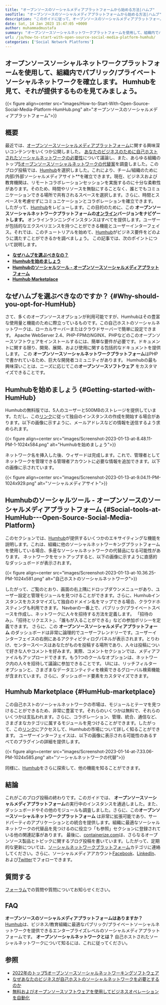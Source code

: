 ```yaml
---
title: "オープンソースのソーシャルメディアプラットフォームから始める方法|ハムブ" 
seoTitle: "オープンソースのソーシャルメディアプラットフォームから始める方法|ハムブ" 
description: "このガイドに従って、オープンソースのソーシャルメディアプラットフォームを始める方法を学びます。多くのエンタープライズレベルの機能とともに、リッチなダッシュボードを提供します。" 
date: Sat, 14 Jan 2023 15:47:05 +0000
author: muhammadmustafa
summary: "オープンソースソーシャルネットワークプラットフォームを使用して、組織内でパブリック/プライベートソーシャルネットワークを確立します。 Humhubを見て、それが提供するものを見てみましょう。" 
url: /ja/how-to-start-with-open-source-social-media-platform-humhub/
categories: ['Social Network Platforms']
---
```


## オープンソースソーシャルネットワークプラットフォームを使用して、組織内でパブリック/プライベートソーシャルネットワークを確立します。 Humhubを見て、それが提供するものを見てみましょう。

{{< figure align=center src="images/How-to-Start-With-Open-Source-Social-Media-Platform-HumHub.png" alt="オープンソースのソーシャルメディアプラットフォーム">}}


## 概要
最近では、[オープンソースソーシャルメディアプラットフォーム][1]に関する興味深いコンテンツをいくつか公開しました。 [あなたのビジネスのために自己ホストされたソーシャルネットワークの必要性][2]について議論し、また、あらゆる組織のトップ[5オープンソースソーシャルネットワークの代替案][3]を調査しました。このブログ投稿では、[Humhub][4]を選択しました。これにより、チーム/組織のために内部/外部ソーシャルメディアサイト**を確立できます。現在、ビジネスおよび教育機関は、リモートコラボレーションセッションを実施するのに十分な柔軟性があります。そのため、時間やリソースを無駄にすることなく、誰とでもコミュニケーションできる場所で共有されるスペースを選択します。さらに、時間とスペースを考慮せずにコミュニケーションとコラボレーションを確立できます。
したがって、[Humhub][4]をレビューします。この目的のために、この **オープンソースソーシャルネットワークプラットフォームの[オンライン][5]バージョンをナビゲートします。** オンラインランニングインスタンスはすべてを提供します。ユーザーが包括的なエクスペリエンスを持つことができる機能とユーザーインターフェイス。それでは、このチュートリアルを始めて、[Humhub][4]がビジネス要件をどのように満たすことができるかを調べましょう。
この記事では、次のポイントについて説明します。
* **[なぜハムブを選ぶべきなの？][6]** 
* **[Humhubを始めましょう][7]** 
* **[Humhubのソーシャルツール - オープンソースソーシャルメディアプラットフォーム][8]** 
* **[Humhub Marketplace][9]** 

## なぜハムブを選ぶべきなのですか？ {#Why-should-you-opt-for-HumHub}

さて、多くのオープンソースオプションが利用可能ですが、Humhubはその豊富な使用量と機能のために際立っているものです。この自己ホストのソーシャルネットワークは、ローカルサーバーまたはクラウドサーバーで簡単に設定できます。 Apache WebServer 2.4、PHP-FPMのNGINX、PHPなどのこのオープンソースソフトウェアをインストールするには、簡単な要件が必要です。ドキュメントに関する限り、開発、展開、および使用に関する包括的なドキュメントを提供します。
この **オープンソースソーシャルネットワークプラットフォーム**はPHPで書かれているため、巨大な開発者コミュニティがあります。 Humhubの最も興味深いことは、ニーズに応じてこの**オープンソースソフトウェア** をカスタマイズできることです。

## Humhubを始めましょう {#Getting-started-with-HumHub}

Humhubの無料版では、5人のユーザーと500MBのストレージを提供しています。ただし、この[リンク][5]に従って独自のインスタンスの作成を開始する場合があります。以下の画像に示すように、メールアドレスなどの情報を送信するよう求められます。

{{< figure align=center src="images/Screenshot-2023-01-13-at-8.48.11-PM-1-1024x584.png" alt="Humhubを始めましょう">}}

ネットワーク名を挿入した後、ウィザードは完成します。これで、管理者としてネットワークを管理できる管理者アカウントに必要な情報を追加できます。以下の画像に示されています。

{{< figure align=center src="images/Screenshot-2023-01-13-at-9.04.11-PM-1024x929.png" alt="ソーシャルメディアサイト">}}


## Humhubのソーシャルツール - オープンソースのソーシャルメディアプラットフォーム {#Social-tools-at-HumHub---Open-Source-Social-Media-Platform}

このセクションでは、[Humhub][4]が提供するいくつかのエキサイティングな機能を説明します。これは、組織に他のソーシャルネットワーキングプラットフォームを使用している場合、多産なソーシャルネットワークの代替品になる可能性があります。
ネットワークをセットアップすると、以下の画像に示すように直感的なダッシュボードが表示されます。

{{< figure align=center src="images/Screenshot-2023-01-13-at-10.36.25-PM-1024x581.png" alt="自己ホストのソーシャルネットワーク">}}

したがって、ご覧のとおり、画面の右上隅にドロップダウンメニューがあり、ユーザー設定と管理モジュールを見つけることができます。さらに、Humhubインスタンスをカスタマイズして独自のドメイン名をマップできる場合、クラウドホスティングも利用できます。 Navbarの一番上で、パブリック/プライベートスペースを作成し、ネットワークに人々​​を招待する方法を定義します。 「招待のみ」、「招待とリクエスト」、「誰もが入ることができる」などの参加ポリシーを定義できます。
さらに、この **オープンソースソーシャルメディアプラットフォーム** のダッシュボードは非常に論理的でユーザーフレンドリーです。ユーザーインターフェイスの右側にあるアクティビティログパネルが表示されます。とりわけ、センタースペースはあなたがものを投稿する場所であり、人々は投稿について好きな人やコメントを好みます。実際、コメントセクションでは、メディアファイルもアップロードできます。もう1つのクールなオプションは、ネットワーク内の人々を招待して議論に参加できることです。 UIには、リッチフィルターオプションと、さまざまなデータエンティティを検索できるグローバル検索機能が含まれています。さらに、ダッシュボード要素をカスタマイズできます。

## Humhub Marketplace {#HumHub-marketplace}

この自己ホストのソーシャルネットワークの市場は、モジュールとテーマを見つけることができるため、非常に豊富です。それらのいくつかは無料で、それらのいくつかは支払われます。さらに、コラボレーション、管理、統合、通信など、さまざまなカテゴリに属する​​モジュールを見つけることができます。したがって、この[リンク][10]にアクセスして、Humhubの市場について詳しく知ることができます。
ユーザーインターフェイスは、以下の画像に表示される可能性のあるすべてのプラグインの詳細を提供します。

{{< figure align=center src="images/Screenshot-2023-01-14-at-7.33.06-PM-1024x585.png" alt="ソーシャルネットワークの代替">}}

同様に、[Humhub][4]をさらに探索して、他の機能を知ることができます。

## 結論
これがこのブログ投稿の終わりです。このガイドでは、 **オープンソースソーシャルメディアプラットフォーム**の実行中のインスタンスを通過しました。また、ダッシュボードやその他のモジュールも調査しました。さらに、この**オープンソースソーシャルネットワークプラットフォーム** は非常に拡張可能であり、サードパーティのアプリケーションとの統合を提供します。組織に最適なソーシャルネットワークの代替品を見つけるのに役立つ「も参照」セクションに登録されている他の関連記事があります。
最後に、[containerize.com][11]は、さらなるオープンソース製品とトピックに関するブログ投稿を書いています。したがって、定期的な更新については、[][12][ソーシャルネットワークプラットフォーム][1]カテゴリに連絡してください。さらに、ソーシャルメディアアカウント[Facebook][13]、[LinkedIn][14]、および[Twitter][15]でフォローできます。

## 質問する
[フォーラム][16]での質問や質問についてお知らせください。

## FAQ
**オープンソースのソーシャルメディアプラットフォームはありますか？**
[Humhub][4]は、ビジネス/教育組織に最適なパブリック/プライベートソーシャルネットワークを提供できるエンタープライズレベルのソーシャルメディアプラットフォームです。
**オープンソーシャルネットワークとは？**
自己ホストされたソーシャルネットワークについて知るには、これに従ってください。

## 参照
  * [2022年のトップ5オープンソースソーシャルネットワーキングソフトウェア][3]
  * [なぜあなたのビジネスが自己ホストのソーシャルネットワークを必要とするのか][17]
  * [無料およびオープンソースソフトウェアを使用してビジネスオペレーションを自動化][18]



[1]: https://products.containerize.com/social-network-platforms/
[2]: https://blog.containerize.com/social-network-platforms/why-your-business-needs-a-self-hosted-social-network/
[3]: https://blog.containerize.com/social-network-platforms/top-5-open-source-social-networking-software-in-2022/
[4]: https://products.containerize.com/social-network-platforms/humhub/
[5]: https://saas.humhub.com/en/create
[6]: #Why-should-you-opt-for-HumHub
[7]: #Getting-started-with-HumHub
[8]: #Social-tools-at-HumHub---Open-Source-Social-Media-Platform
[9]: #HumHub-marketplace
[10]: https://marketplace.humhub.com/
[11]: https://www.containerize.com/
[12]: https://products.containerize.com/marketing-automation/
[13]: https://web.facebook.com/containerize
[14]: https://www.linkedin.com/company/containerize/
[15]: https://twitter.com/containerize_co
[16]: https://forum.containerize.com/
[17]: //blog.containerize.com/2021/10/07/why-your-business-needs-a-self-hosted-social-network/
[18]: https://blog.containerize.com/blogging/automate-business-operations-using-open-source-software/
